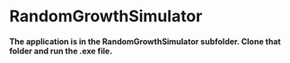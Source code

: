 # RandomGrowthSimulator

#### The application is in the RandomGrowthSimulator subfolder. Clone that folder and run the .exe file.
